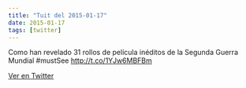 ```yaml
---
title: "Tuit del 2015-01-17"
date: 2015-01-17
tags: [twitter]
---
```


Como han revelado 31 rollos de película inéditos de la Segunda Guerra Mundial #mustSee http://t.co/1YJw6MBFBm



[Ver en Twitter](https://twitter.com/i/web/status/556583268909592576)
